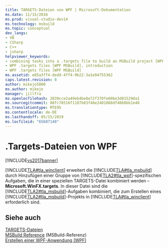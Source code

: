 ```yaml
---
title: TARGETS-Dateien von WPF | Microsoft-Dokumentation
ms.date: 11/15/2016
ms.prod: visual-studio-dev14
ms.technology: msbuild
ms.topic: conceptual
dev_langs:
- VB
- CSharp
- C++
- jsharp
helpviewer_keywords:
- combining tasks into a .targets file to build an MSBuild project [WPF MSBuild]
- WPF .targets files [WPF MSBuild], introduction
- WPF .targets files [WPF MSBuild]
ms.assetid: e85a3ff4-dedd-4ff4-9b22-3a1e94755362
caps.latest.revision: 8
author: mikejo5000
ms.author: mikejo
manager: jillfra
ms.openlocfilehash: 2839cce2a49eb4be8e72f370fe60be3d81529da1
ms.sourcegitcommit: 08fc78516f1107b83f46e2401888df4868bb1e40
ms.translationtype: MTE95
ms.contentlocale: de-DE
ms.lasthandoff: 05/15/2019
ms.locfileid: "65687148"
---
```

# <a name="wpf-targets-files"></a>.Targets-Dateien von WPF
[!INCLUDE[vs2017banner](../includes/vs2017banner.md)]

[!INCLUDE[TLA#tla_winclient](../includes/tlasharptla-winclient-md.md)] erweitert die [!INCLUDE[TLA#tla_msbuild](../includes/tlasharptla-msbuild-md.md)] durch Hinzufügen einer Gruppe von [!INCLUDE[TLA2#tla_wpf](../includes/tla2sharptla-wpf-md.md)]-spezifischen Aufgaben, die in einer speziellen TARGETS-Datei kombiniert werden – **Microsoft.WinFX.targets**. In dieser Datei sind die [!INCLUDE[TLA2#tla_msbuild](../includes/tla2sharptla-msbuild-md.md)]-Aufgaben kombiniert, die zum Erstellen eines [!INCLUDE[TLA2#tla_msbuild](../includes/tla2sharptla-msbuild-md.md)]-Projekts in [!INCLUDE[TLA#tla_winclient](../includes/tlasharptla-winclient-md.md)] erforderlich sind.  
  
## <a name="see-also"></a>Siehe auch  
 [TARGETS-Dateien](../msbuild/msbuild-dot-targets-files.md)   
 [MSBuild Reference](../msbuild/msbuild-reference.md)  (MSBuild-Referenz)  
 [Erstellen einer WPF-Anwendung (WPF)](https://msdn.microsoft.com/library/a58696fd-bdad-4b55-9759-136dfdf8b91c)
